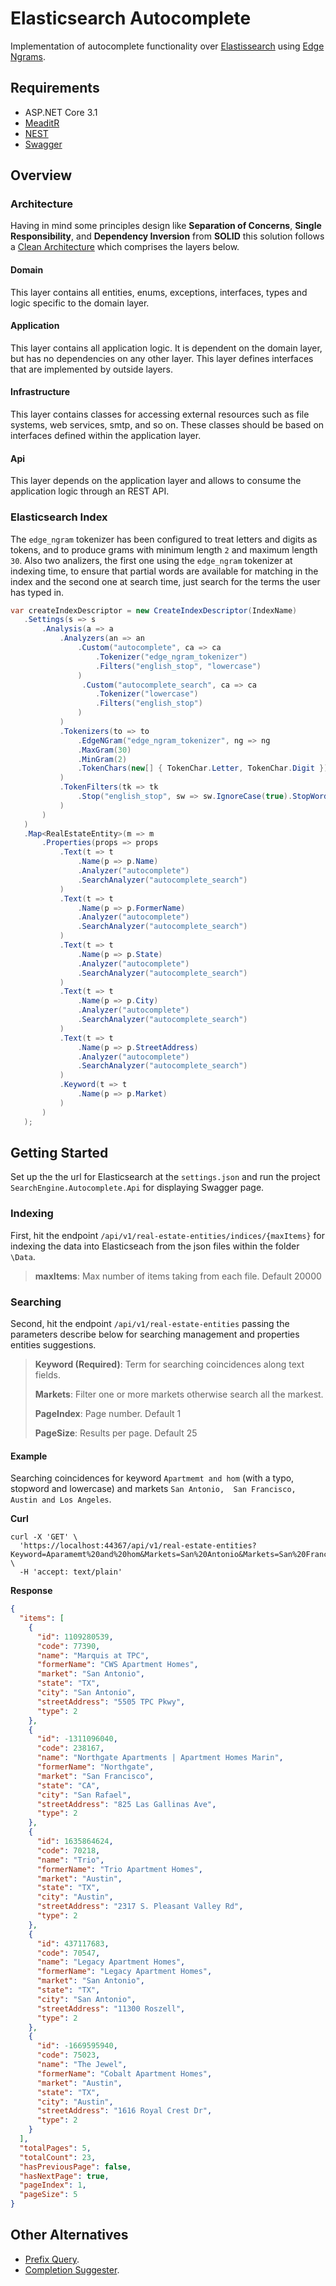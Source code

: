 # Elasticsearch Autocomplete

Implementation of autocomplete functionality over [Elastissearch](https://www.elastic.co/elasticsearch/) using [Edge Ngrams](https://www.elastic.co/guide/en/elasticsearch/reference/current/analysis-edgengram-tokenizer.html).

## Requirements

* ASP.NET Core 3.1
* [MeaditR](https://github.com/jbogard/MediatR)
* [NEST](https://github.com/elastic/elasticsearch-net)
* [Swagger](https://github.com/domaindrivendev/Swashbuckle.AspNetCore)

## Overview

### Architecture

Having in mind some principles design like **Separation of Concerns**, **Single Responsibility**, and **Dependency Inversion** from **SOLID** this solution follows a [Clean Architecture](https://blog.cleancoder.com/uncle-bob/2012/08/13/the-clean-architecture.html) which comprises the layers below.

#### Domain

This layer contains all entities, enums, exceptions, interfaces, types and logic specific to the domain layer.

#### Application

This layer contains all application logic. It is dependent on the domain layer, but has no dependencies on any other layer. This layer defines interfaces that are implemented by outside layers.

#### Infrastructure

This layer contains classes for accessing external resources such as file systems, web services, smtp, and so on. These classes should be based on interfaces defined within the application layer.

#### Api

This layer depends on the application layer and allows to consume the application logic through an REST API.

### Elasticsearch Index

The `edge_ngram` tokenizer has been configured to treat letters and digits as tokens, and to produce grams with minimum length `2` and maximum length `30`. Also two analizers, the first one using the `edge_ngram` tokenizer at indexing time, to ensure that partial words are available for matching in the index and the second one at search time, just search for the terms the user has typed in.

```csharp
var createIndexDescriptor = new CreateIndexDescriptor(IndexName)
   .Settings(s => s
       .Analysis(a => a
           .Analyzers(an => an
               .Custom("autocomplete", ca => ca
                   .Tokenizer("edge_ngram_tokenizer")
                   .Filters("english_stop", "lowercase")
               )
                .Custom("autocomplete_search", ca => ca                               
                   .Tokenizer("lowercase")
                   .Filters("english_stop")
               )
           )
           .Tokenizers(to => to
               .EdgeNGram("edge_ngram_tokenizer", ng => ng
               .MaxGram(30)
               .MinGram(2)
               .TokenChars(new[] { TokenChar.Letter, TokenChar.Digit }))
           )
           .TokenFilters(tk => tk
               .Stop("english_stop", sw => sw.IgnoreCase(true).StopWords("_english_"))
           )
       )
   )
   .Map<RealEstateEntity>(m => m
       .Properties(props => props
           .Text(t => t
               .Name(p => p.Name)
               .Analyzer("autocomplete")
               .SearchAnalyzer("autocomplete_search")
           )
           .Text(t => t
               .Name(p => p.FormerName)
               .Analyzer("autocomplete")
               .SearchAnalyzer("autocomplete_search")
           )
           .Text(t => t
               .Name(p => p.State)
               .Analyzer("autocomplete")
               .SearchAnalyzer("autocomplete_search")
           )
           .Text(t => t
               .Name(p => p.City)
               .Analyzer("autocomplete")
               .SearchAnalyzer("autocomplete_search")
           )
           .Text(t => t
               .Name(p => p.StreetAddress)
               .Analyzer("autocomplete")
               .SearchAnalyzer("autocomplete_search")
           )
           .Keyword(t => t
               .Name(p => p.Market)                           
           )
       )
   );
```

## Getting Started

Set up the the url for Elasticsearch at the `settings.json` and  run the project `SearchEngine.Autocomplete.Api` for displaying Swagger page.

### Indexing

First, hit the endpoint `/api/v1/real-estate-entities/indices/{maxItems}` for indexing the data into Elasticseach from the json files within the folder `\Data`.

> **maxItems**: Max number of items taking from each file. Default 20000

### Searching

Second, hit the endpoint `/api/v1/real-estate-entities` passing the parameters describe below for searching management and properties entities  suggestions.

> **Keyword (Required)**: Term for searching coincidences along text fields.
>
> **Markets**: Filter one or more markets otherwise search all the markest.
>
> **PageIndex**: Page number. Default 1
>
> **PageSize**: Results per page. Default 25

#### Example

Searching coincidences for keyword `Apartmemt and hom` (with a typo, stopword and lowercase) and markets `San Antonio,  San Francisco, Austin and Los Angeles`.

**Curl**

```
curl -X 'GET' \
  'https://localhost:44367/api/v1/real-estate-entities?Keyword=Aparamemt%20and%20hom&Markets=San%20Antonio&Markets=San%20Francisco&Markets=Austin&Markets=Los%20Angeles&PageIndex=1&PageSize=5' \
  -H 'accept: text/plain'    
```

**Response**

```json
{
  "items": [
    {
      "id": 1109280539,
      "code": 77390,
      "name": "Marquis at TPC",
      "formerName": "CWS Apartment Homes",
      "market": "San Antonio",
      "state": "TX",
      "city": "San Antonio",
      "streetAddress": "5505 TPC Pkwy",
      "type": 2
    },
    {
      "id": -1311096040,
      "code": 238167,
      "name": "Northgate Apartments | Apartment Homes Marin",
      "formerName": "Northgate",
      "market": "San Francisco",
      "state": "CA",
      "city": "San Rafael",
      "streetAddress": "825 Las Gallinas Ave",
      "type": 2
    },
    {
      "id": 1635864624,
      "code": 70218,
      "name": "Trio",
      "formerName": "Trio Apartment Homes",
      "market": "Austin",
      "state": "TX",
      "city": "Austin",
      "streetAddress": "2317 S. Pleasant Valley Rd",
      "type": 2
    },
    {
      "id": 437117683,
      "code": 70547,
      "name": "Legacy Apartment Homes",
      "formerName": "Legacy Apartment Homes",
      "market": "San Antonio",
      "state": "TX",
      "city": "San Antonio",
      "streetAddress": "11300 Roszell",
      "type": 2
    },
    {
      "id": -1669595940,
      "code": 75023,
      "name": "The Jewel",
      "formerName": "Cobalt Apartment Homes",
      "market": "Austin",
      "state": "TX",
      "city": "Austin",
      "streetAddress": "1616 Royal Crest Dr",
      "type": 2
    }
  ],
  "totalPages": 5,
  "totalCount": 23,
  "hasPreviousPage": false,
  "hasNextPage": true,
  "pageIndex": 1,
  "pageSize": 5
}
```


## Other Alternatives

* [Prefix Query](https://www.elastic.co/guide/en/elasticsearch/reference/current/query-dsl-prefix-query.html). 
* [Completion Suggester](https://www.elastic.co/guide/en/elasticsearch/reference/current/search-suggesters.html#completion-suggester).
